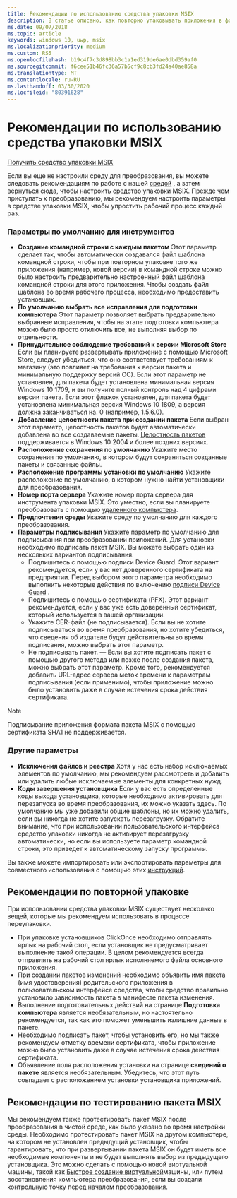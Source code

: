 ```yaml
---
title: Рекомендации по использованию средства упаковки MSIX
description: В статье описано, как повторно упаковывать приложения в формате MSIX с помощью средства упаковки MSIX.
ms.date: 09/07/2018
ms.topic: article
keywords: windows 10, uwp, msix
ms.localizationpriority: medium
ms.custom: RS5
ms.openlocfilehash: b19c4f7c3d898bb3c1a1ed319de6ae0dbd359af0
ms.sourcegitcommit: f6cee51b46fc36a57b5cf9c8cb3fd24a40ae858a
ms.translationtype: MT
ms.contentlocale: ru-RU
ms.lasthandoff: 03/30/2020
ms.locfileid: "80391628"
---
```

# <a name="best-practices-for-the-msix-packaging-tool"></a>Рекомендации по использованию средства упаковки MSIX

<div class="nextstepaction"><p><a class="x-hidden-focus" href="https://www.microsoft.com/en-us/p/msix-packaging-tool/9n5lw3jbcxkf" data-linktype="external">Получить средство упаковки MSIX</a></p></div>

Если вы еще не настроили среду для преобразования, вы можете следовать рекомендациям по работе с нашей [средой](prepare-your-environment.md) , а затем вернуться сюда, чтобы настроить средство упаковки MSIX. Прежде чем приступать к преобразованию, мы рекомендуем настроить параметры в средстве упаковки MSIX, чтобы упростить рабочий процесс каждый раз.

### <a name="tool-defaults"></a>Параметры по умолчанию для инструментов

- **Создание командной строки с каждым пакетом** Этот параметр сделает так, чтобы автоматически создавался файл шаблона командной строки, чтобы при повторном упаковке того же приложения (например, новой версии) в командной строке можно было настроить предварительно настроенный файл шаблона командной строки для этого приложения. Чтобы создать файл шаблона во время рабочего процесса, необходимо предоставить установщик.
- **По умолчанию выбрать все исправления для подготовки компьютера** Этот параметр позволяет выбрать предварительно выбранные исправления, чтобы на этапе подготовки компьютера можно было просто отключить все, не выполняя выбор по отдельности.
- **Принудительное соблюдение требований к версии Microsoft Store** Если вы планируете развертывать приложение с помощью Microsoft Store, следует убедиться, что оно соответствует требованиям к магазину (это повлияет на требования к версии пакета и минимальную поддержку версий ОС). Если этот параметр не установлен, для пакета будет установлена минимальная версия Windows 10 1709, и вы получите полный контроль над 4 цифрами версии пакета. Если этот флажок установлен, для пакета будет установлена минимальная версия Windows 10 1809, а версия должна заканчиваться на. 0 (например, 1.5.6.0).
- **Добавление целостности пакета при создании пакета** Если выбран этот параметр, целостность пакетов будет автоматически добавлена во все создаваемые пакеты. [Целостность пакетов](https://docs.microsoft.com/uwp/schemas/appxpackage/uapmanifestschema/element-uap10-packageintegrity) поддерживается в Windows 10 2004 и более поздних версиях.
- **Расположение сохранения по умолчанию** Укажите место сохранения по умолчанию, в котором будут сохраняться созданные пакеты и связанные файлы.
- **Расположение программы установки по умолчанию** Укажите расположение по умолчанию, в котором нужно найти установщики для преобразования.
- **Номер порта сервера** Укажите номер порта сервера для инструмента упаковки MSIX. Это уместно, если вы планируете преобразовать с помощью [удаленного компьютера](remote-conversion-setup.md). 
- **Предпочтения среды** Укажите среду по умолчанию для каждого преобразования.
- **Параметры подписывания** Укажите параметр по умолчанию для подписывания при преобразовании приложений. Для установки необходимо подписать пакет MSIX. Вы можете выбрать один из нескольких вариантов подписывания.
    - Подпишитесь с помощью подписи Device Guard. Этот вариант рекомендуется, если у вас нет доверенного сертификата на предприятии. Перед выбором этого параметра необходимо выполнить некоторые действия по включению [подписи Device Guard](../package/signing-package-device-guard-signing.md) . 
    - Подпишитесь с помощью сертификата (PFX). Этот вариант рекомендуется, если у вас уже есть доверенный сертификат, который используется в вашей организации.
    - Укажите CER-файл (не подписывается). Если вы не хотите подписываться во время преобразования, но хотите убедиться, что сведения об издателе будут действительны во время подписания, можно выбрать этот параметр.
    - Не подписывать пакет. — Если вы хотите подписать пакет с помощью другого метода или позже после создания пакета, можно выбрать этот параметр.
    Кроме того, рекомендуется добавить URL-адрес сервера меток времени к параметрам подписывания (если применимо), чтобы приложение можно было установить даже в случае истечения срока действия сертификата.   

> [!NOTE]
> Подписывание приложения формата пакета MSIX с помощью сертификата SHA1 не поддерживается.

### <a name="other-settings"></a>Другие параметры

- **Исключения файлов и реестра** Хотя у нас есть набор исключаемых элементов по умолчанию, мы рекомендуем рассмотреть и добавить или удалить любые исключаемые элементы для конкретных нужд. 
- **Коды завершения установщика** Если у вас есть определенные коды выхода установщика, которые необходимо активировать для перезапуска во время преобразования, их можно указать здесь. По умолчанию мы уже добавили общие шаблоны, но их можно удалить, если вы никогда не хотите запускать перезагрузку. Обратите внимание, что при использовании пользовательского интерфейса средство упаковки никогда не активирует перезагрузку автоматически, но если вы используете параметр командной строки, это приведет к автоматическому запуску программы. 
 
Вы также можете импортировать или экспортировать параметры для совместного использования с помощью этих [инструкций](duplicate-tool-settings-across-devices.md). 

## <a name="best-practices-during-repackaging"></a>Рекомендации по повторной упаковке

При использовании средства упаковки MSIX существует несколько вещей, которые мы рекомендуем использовать в процессе переупаковки.

- При упаковке установщиков ClickOnce необходимо отправлять ярлык на рабочий стол, если установщик не предусматривает выполнение такой операции. В целом рекомендуется всегда отправлять на рабочий стол ярлык исполняемого файла основного приложения.
- При создании пакетов изменений необходимо объявить имя пакета (имя удостоверения) родительского приложения в пользовательском интерфейсе средства, чтобы средство правильно установило зависимость пакета в манифесте пакета изменения.
- Выполнение подготовительных действий на странице **Подготовка компьютера** является необязательным, но настоятельно рекомендуется, так как это поможет уменьшить излишние данные в пакете.
- Необходимо подписать пакет, чтобы установить его, но мы также рекомендуем отметку времени сертификата, чтобы приложение можно было установить даже в случае истечения срока действия сертификата.
- Объявление поля расположения установки на странице **сведений о пакете** является необязательным. Убедитесь, что этот путь совпадает с расположением установки установщика приложений.

## <a name="best-practices-for-testing-your-msix-package"></a>Рекомендации по тестированию пакета MSIX

Мы рекомендуем также протестировать пакет MSIX после преобразования в чистой среде, как было указано во время настройки среды. Необходимо протестировать пакет MSIX на другом компьютере, на котором не установлен предыдущий установщик, чтобы гарантировать, что при развертывании пакета MSIX он будет иметь все необходимые компоненты и не будет выполнять выбор из предыдущего установщика. Это можно сделать с помощью новой виртуальной машины, такой как [Быстрое создание виртуальной](Quick-Create-VM.md)машины, или путем восстановления компьютера преобразования, если вы создали контрольную точку перед началом преобразования.
